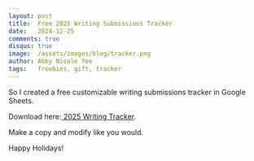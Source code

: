 ```yaml
---
layout: post
title:  Free 2025 Writing Submissions Tracker
date:   2024-12-25 
comments: true
disqus: true
image:  /assets/images/blog/tracker.png
author: Abby Nicole Yee
tags:   freebies, gift, tracker
---
```


So I created a free customizable writing submissions tracker in Google Sheets.  

<p class="paragraph-lg">Download here:<a href="https://docs.google.com/spreadsheets/d/1Ig98OD3g4oTDIGXHjQ2EM2vhTMn6mJDPIjOSRHs-3yM/edit?usp=sharing)"> 2025 Writing Tracker</a>.</p>

Make a copy and modify like you would. 

Happy Holidays!  
